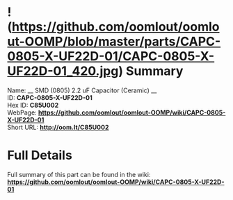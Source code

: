 
!(https://github.com/oomlout/oomlout-OOMP/blob/master/parts/CAPC-0805-X-UF22D-01/CAPC-0805-X-UF22D-01_420.jpg)
Summary
=================
  
Name: __ SMD (0805) 2.2 uF Capacitor (Ceramic) __    
ID: __CAPC-0805-X-UF22D-01__   
Hex ID: __C85U002__   
WebPage: __https://github.com/oomlout/oomlout-OOMP/wiki/CAPC-0805-X-UF22D-01__   
Short URL: __http://oom.lt/C85U002__   

Full Details
==========================
Full summary of this part can be found in the wiki:   
__https://github.com/oomlout/oomlout-OOMP/wiki/CAPC-0805-X-UF22D-01__    

